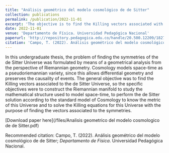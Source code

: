 ```yaml
---
title: "Análisis geométrico del modelo cosmológico de de Sitter"
collection: publications
permalink: /publication/2022-11-01
excerpt: 'The objective is to find the Killing vectors associated with the cosmological model of de Sitter by means of a geometrical analysis in order to know the symmetry directions.'
date: 2022-11-01
venue: 'Departamento de Física. Universidad Pedagógica Nacional'
paperurl: 'http://repository.pedagogica.edu.co/handle/20.500.12209/18271'
citation: 'Campo, T. (2022). Análisis geométrico del modelo cosmológico de de Sitter; <i>Departamento de Física</i>. Universidad Pedagógica Nacional.'
---
```

In this undergraduate thesis, the problem of finding the symmetries of the de Sitter Universe was formulated by means of a geometrical analysis from the perspective of Riemannian geometry. Cosmology models space-time as a pseudoriemannian variety, since this allows differential geometry and preserves the causality of events. The general objective was to find the Killing vectors associated to the de Sitter Universe, so the specific objectives were to construct the Riemannian manifold to study the mathematical structure used to model space-time, to perform the de Sitter solution according to the standard model of Cosmology to know the metric of this Universe and to solve the Killing equations for this Universe with the purpose of finding the vectors associated to the symmetries.

[Download paper here](/files/Analisis geometrico del modelo cosmologico de de Sitter.pdf)

Recommended citation: Campo, T. (2022). Análisis geométrico del modelo cosmológico de de Sitter; <i>Departamento de Física</i>. Universidad Pedagógica Nacional.